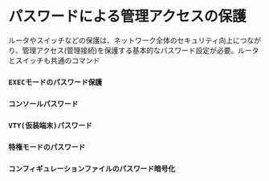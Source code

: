 # パスワードによる管理アクセスの保護
ルータやスイッチなどの保護は、ネットワーク全体のセキュリティ向上につながり、管理アクセス(管理接続)を保護する基本的なパスワード設定が必要。ルータとスイッチも共通のコマンド

### `EXECモードのパスワード保護`

### `コンソールパスワード`

### `VTY(仮装端末)パスワード`

### `特権モードのパスワード`

### `コンフィギュレーションファイルのパスワード暗号化`
